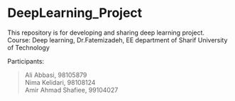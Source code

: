 # DeepLearning_Project
This repository is for developing and sharing deep learning project.<br/>
Course: Deep learning, Dr.Fatemizadeh, EE department of Sharif University of Technology <br/>

Participants:
> Ali Abbasi, 98105879 <br/>
> Nima Kelidari, 98108124 <br/>
> Amir Ahmad Shafiee, 99104027 <br/>

